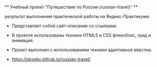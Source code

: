 ** Учебный проект "Путешествие по России (russian-travel)" **

результат выполнения практической работы на Яндекс-Практикуме.

* Представляет собой сайт-описание со ссылками.

* В проекте использованы техники HTML5 и CSS флексбокс, грид и анимация. 

* Проект выполнен с использованием техники адаптивной вёрстки.

* https://okvokv.github.io/russian-travel/
